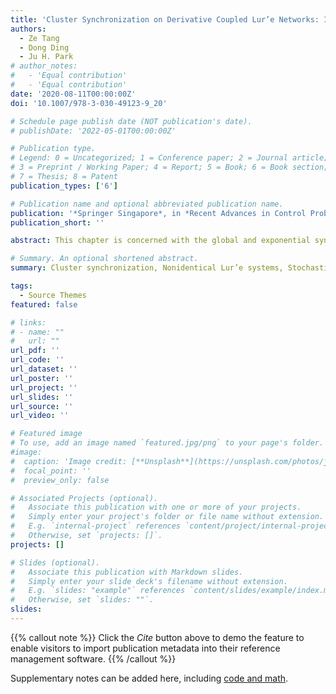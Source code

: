 ```yaml
---
title: 'Cluster Synchronization on Derivative Coupled Lur’e Networks: Impulsive Pinning Strategy'
authors:
  - Ze Tang
  - Dong Ding
  - Ju H. Park
# author_notes:
#   - 'Equal contribution'
#   - 'Equal contribution'
date: '2020-08-11T00:00:00Z'
doi: '10.1007/978-3-030-49123-9_20'

# Schedule page publish date (NOT publication's date).
# publishDate: '2022-05-01T00:00:00Z'

# Publication type.
# Legend: 0 = Uncategorized; 1 = Conference paper; 2 = Journal article;
# 3 = Preprint / Working Paper; 4 = Report; 5 = Book; 6 = Book section;
# 7 = Thesis; 8 = Patent
publication_types: ['6']

# Publication name and optional abbreviated publication name.
publication: '*Springer Singapore*, in *Recent Advances in Control Problems of Dynamical Systems and Networks'
publication_short: ''

abstract: This chapter is concerned with the global and exponential synchronization issue for a class of nonidentically delay coupled Lur’e networks with stochastic disturbance and derivative couplings. Considering that the topological structure of the coupled Lur’e networks consists of several groups, cluster synchronization instead of complete synchronization is discussed. In order to present the synchronization criteria, a novel controller combining with the impulsive control and pinning control strategies is designed, which will be imposed on those Lur’e systems in the cluster but have directed connections with the Lur’e systems in the other clusters. By applying the extended comparison principle of the impulsive differential equations, the definition of the average impulsive interval, the mathematical taxonomy on impulsive parameters simultaneously, the achievement of the cluster synchronization on nonidentically derivative coupled Lur’e networks are guaranteed. Furthermore, the exponential convergence velocity of the derivative coupled Lur’e networks with stochastic disturbance is precisely estimated. Eventually, several numerical simulations demonstrate the effectiveness and applicability of the established synchronization technique.

# Summary. An optional shortened abstract.
summary: Cluster synchronization, Nonidentical Lur’e systems, Stochastic disturbance, Derivative couplings, Impulsive control, Complex networks.

tags:
  - Source Themes
featured: false

# links:
# - name: ""
#   url: ""
url_pdf: ''
url_code: ''
url_dataset: ''
url_poster: ''
url_project: ''
url_slides: ''
url_source: ''
url_video: ''

# Featured image
# To use, add an image named `featured.jpg/png` to your page's folder.
#image:
#  caption: 'Image credit: [**Unsplash**](https://unsplash.com/photos/jdD8gXaTZsc)'
#  focal_point: ''
#  preview_only: false

# Associated Projects (optional).
#   Associate this publication with one or more of your projects.
#   Simply enter your project's folder or file name without extension.
#   E.g. `internal-project` references `content/project/internal-project/index.md`.
#   Otherwise, set `projects: []`.
projects: []

# Slides (optional).
#   Associate this publication with Markdown slides.
#   Simply enter your slide deck's filename without extension.
#   E.g. `slides: "example"` references `content/slides/example/index.md`.
#   Otherwise, set `slides: ""`.
slides:
---
```


{{% callout note %}}
Click the _Cite_ button above to demo the feature to enable visitors to import publication metadata into their reference management software.
{{% /callout %}}

Supplementary notes can be added here, including [code and math](https://wowchemy.com/docs/content/writing-markdown-latex/).
